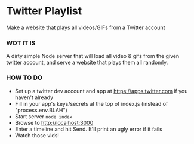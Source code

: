 # Twitter Playlist

Make a website that plays all videos/GIFs from a Twitter account

### WOT IT IS
A dirty simple Node server that will load all video & gifs from the given twitter 
account, and serve a website that plays them all randomly.

### HOW TO DO
- Set up a twitter dev account and app at <https://apps.twitter.com> if you haven't already
- Fill in your app's keys/secrets at the top of index.js (instead of "process.env.BLAH")
- Start server `node index`
- Browse to <http://localhost:3000>
- Enter a timeline and hit Send. It'll print an ugly error if it fails
- Watch those vids!
